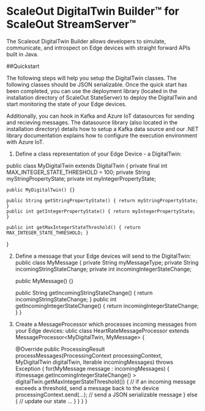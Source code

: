 # ScaleOut DigitalTwin Builder&trade; for ScaleOut StreamServer&trade;

The Scaleout DigitalTwin Builder allows developers to simulate, communicate, and introspect on Edge devices with straight forward APIs built in Java.   

##Quickstart 

The following steps will help you setup the DigitalTwin classes. The following classes should be JSON serializable. Once the quick start has been completed, you can use the deployment library (located in the installation directory of ScaleOut StateServer) to deploy the DigitalTwin and start monitoring the state of your Edge devices. 

Additionally, you can hook in Kafka and Azure IoT datasources for sending and recieving messages. The datasource library (also located in the installation directory) details how to setup a Kafka data source and our .NET library documentation explains how to configure the execution environment with Azure IoT.  

1) Define a class representation of your Edge Device - a DigitalTwin:

public class MyDigitalTwin extends DigitalTwin {
	private final int MAX_INTEGER_STATE_THRESHOLD = 100;
    private String myStringPropertyState;
    private int myIntegerPropertyState;

    public MyDigitalTwin() {}
	
	public String getStringPropertyState() { return myStringPropertyState; }
	public int getIntegerPropertyState() { return myIntegerPropertyState; }
	
	public int getMaxIntegerStateThreshold() { return MAX_INTEGER_STATE_THRESHOLD; }
} 

2) Define a message that your Edge devices will send to the DigitalTwin:
public class MyMessage {
	private String myMessageType;
	private String incomingStringStateChange;
	private int incomingIntegerStateChange;
	
	public MyMessage() {}
	
	public String getIncomingStringStateChange() { return incomingStringStateChange; }
	public int getIncomingIntegerStateChange() { return incomingIntegerStateChange; }
}


3) Create a MessageProcessor which processes incoming messages from your Edge devices:
ublic class HeartRateMessageProcessor extends MessageProcessor<MyDigitalTwin, MyMessage> {

    @Override
    public ProcessingResult processMessages(ProcessingContext processingContext, 
	                                        MyDigitalTwin digitalTwin, 
	                                        Iterable<MyMessage> incomingMessages) throws Exception {
		for(MyMessage message : incomingMessages) {
			if(message.getIncomingIntegerStateChange() > digitalTwin.getMaxIntegerStateThreshold()) {
				// if an incoming message exceeds a threshold, send a message back to the device
				processingContext.send(...); // send a JSON serializable message
			} else {
				// update our state 
				...
			}
		}
	}
}




